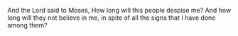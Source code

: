 And the Lord said to Moses, How long will this people despise me? And how long will they not believe in me, in spite of all the signs that I have done among them?
